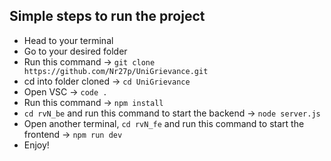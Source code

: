## Simple steps to run the project
- Head to your terminal
- Go to your desired folder
- Run this command -> `git clone https://github.com/Nr27p/UniGrievance.git`
- cd into folder cloned -> `cd UniGrievance`
- Open VSC -> `code .`
- Run this command -> `npm install`
- `cd rvN_be` and run this command to start the backend -> `node server.js`
- Open another terminal, `cd rvN_fe` and run this command to start the frontend -> `npm run dev` 
- Enjoy!
